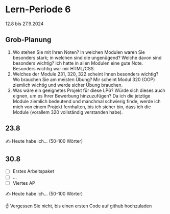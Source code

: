 # Lern-Periode 6

12.8 bis 27.9.2024

## Grob-Planung

1. Wo stehen Sie mit Ihren Noten? In welchen Modulen waren Sie besonders stark; in welchen sind die ungenügend? Welche davon sind besonders wichtig?
   Ich hatte in allen Modulen eine gute Note. Besonders wichtig war mir HTML/CSS.
2. Welches der Module 231, 320, 322 scheint Ihnen besonders wichtig? Wo brauchen Sie am meisten Übung?
   Mir scheint Modul 320 (OOP) ziemlich wichtig und werde sicher Übung brauchen.
3. Was wäre ein geeignetes Projekt für diese LP6? Würde sich dieses auch eignen, um es Ihrer Bewerbung hinzuzufügen?
   Da ich die jetztige Module ziemlich bedeutend und manchmal schwierig finde, werde ich mich von einem Projekt fernhalten, bis ich sicher bin, dass ich die Module (vorallem 320 vollständig verstanden habe).

## 23.8

✍️ Heute habe ich... (50-100 Wörter)

## 30.8

- [ ] Erstes Arbeitspaket
- [ ] ...
- [ ] Viertes AP

✍️ Heute habe ich... (50-100 Wörter)

☝️ Vergessen Sie nicht, bis einen ersten Code auf github hochzuladen
